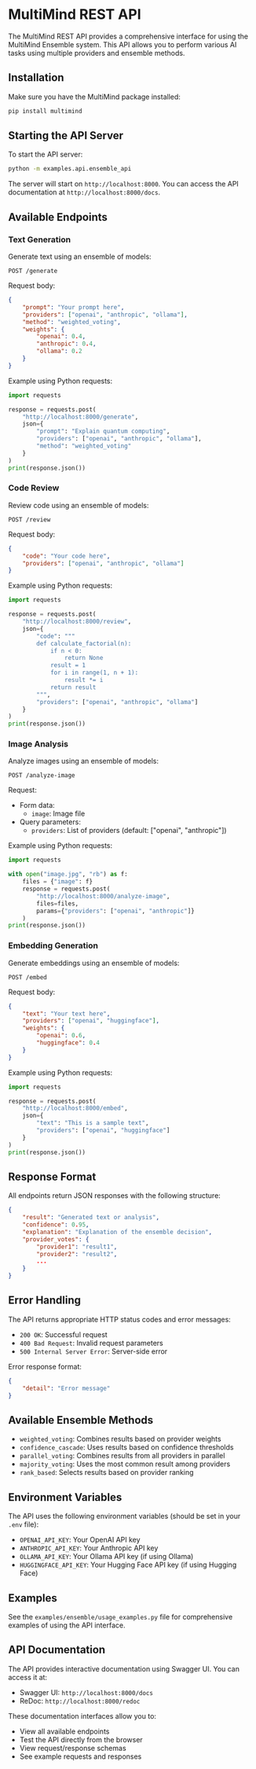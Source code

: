 # MultiMind REST API

The MultiMind REST API provides a comprehensive interface for using the MultiMind Ensemble system. This API allows you to perform various AI tasks using multiple providers and ensemble methods.

## Installation

Make sure you have the MultiMind package installed:

```bash
pip install multimind
```

## Starting the API Server

To start the API server:

```bash
python -m examples.api.ensemble_api
```

The server will start on `http://localhost:8000`. You can access the API documentation at `http://localhost:8000/docs`.

## Available Endpoints

### Text Generation

Generate text using an ensemble of models:

```http
POST /generate
```

Request body:
```json
{
    "prompt": "Your prompt here",
    "providers": ["openai", "anthropic", "ollama"],
    "method": "weighted_voting",
    "weights": {
        "openai": 0.4,
        "anthropic": 0.4,
        "ollama": 0.2
    }
}
```

Example using Python requests:
```python
import requests

response = requests.post(
    "http://localhost:8000/generate",
    json={
        "prompt": "Explain quantum computing",
        "providers": ["openai", "anthropic", "ollama"],
        "method": "weighted_voting"
    }
)
print(response.json())
```

### Code Review

Review code using an ensemble of models:

```http
POST /review
```

Request body:
```json
{
    "code": "Your code here",
    "providers": ["openai", "anthropic", "ollama"]
}
```

Example using Python requests:
```python
import requests

response = requests.post(
    "http://localhost:8000/review",
    json={
        "code": """
        def calculate_factorial(n):
            if n < 0:
                return None
            result = 1
            for i in range(1, n + 1):
                result *= i
            return result
        """,
        "providers": ["openai", "anthropic", "ollama"]
    }
)
print(response.json())
```

### Image Analysis

Analyze images using an ensemble of models:

```http
POST /analyze-image
```

Request:
- Form data:
  - `image`: Image file
- Query parameters:
  - `providers`: List of providers (default: ["openai", "anthropic"])

Example using Python requests:
```python
import requests

with open("image.jpg", "rb") as f:
    files = {"image": f}
    response = requests.post(
        "http://localhost:8000/analyze-image",
        files=files,
        params={"providers": ["openai", "anthropic"]}
    )
print(response.json())
```

### Embedding Generation

Generate embeddings using an ensemble of models:

```http
POST /embed
```

Request body:
```json
{
    "text": "Your text here",
    "providers": ["openai", "huggingface"],
    "weights": {
        "openai": 0.6,
        "huggingface": 0.4
    }
}
```

Example using Python requests:
```python
import requests

response = requests.post(
    "http://localhost:8000/embed",
    json={
        "text": "This is a sample text",
        "providers": ["openai", "huggingface"]
    }
)
print(response.json())
```

## Response Format

All endpoints return JSON responses with the following structure:

```json
{
    "result": "Generated text or analysis",
    "confidence": 0.95,
    "explanation": "Explanation of the ensemble decision",
    "provider_votes": {
        "provider1": "result1",
        "provider2": "result2",
        ...
    }
}
```

## Error Handling

The API returns appropriate HTTP status codes and error messages:

- `200 OK`: Successful request
- `400 Bad Request`: Invalid request parameters
- `500 Internal Server Error`: Server-side error

Error response format:
```json
{
    "detail": "Error message"
}
```

## Available Ensemble Methods

- `weighted_voting`: Combines results based on provider weights
- `confidence_cascade`: Uses results based on confidence thresholds
- `parallel_voting`: Combines results from all providers in parallel
- `majority_voting`: Uses the most common result among providers
- `rank_based`: Selects results based on provider ranking

## Environment Variables

The API uses the following environment variables (should be set in your `.env` file):

- `OPENAI_API_KEY`: Your OpenAI API key
- `ANTHROPIC_API_KEY`: Your Anthropic API key
- `OLLAMA_API_KEY`: Your Ollama API key (if using Ollama)
- `HUGGINGFACE_API_KEY`: Your Hugging Face API key (if using Hugging Face)

## Examples

See the `examples/ensemble/usage_examples.py` file for comprehensive examples of using the API interface.

## API Documentation

The API provides interactive documentation using Swagger UI. You can access it at:
- Swagger UI: `http://localhost:8000/docs`
- ReDoc: `http://localhost:8000/redoc`

These documentation interfaces allow you to:
- View all available endpoints
- Test the API directly from the browser
- View request/response schemas
- See example requests and responses 